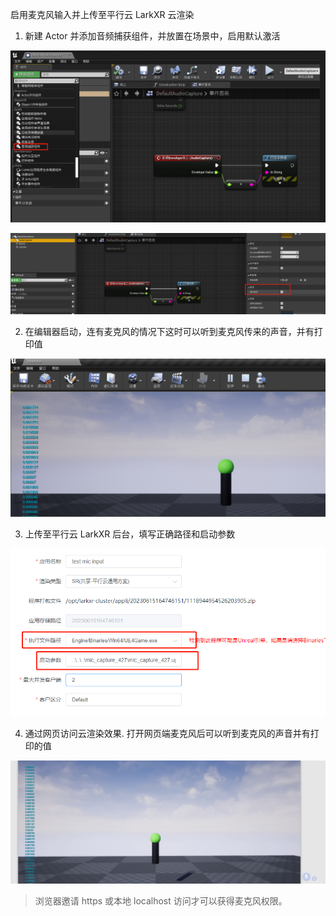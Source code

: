 启用麦克风输入并上传至平行云 LarkXR 云渲染

1. 新建 Actor 并添加音频捕获组件，并放置在场景中，启用默认激活

![](./doc/component.png)

![](./doc/start.png)

2. 在编辑器启动，连有麦克风的情况下这时可以听到麦克风传来的声音，并有打印值

![](./doc/run_in_editor.png)

3. 上传至平行云 LarkXR 后台，填写正确路径和启动参数

![](./doc/upload.png)

4. 通过网页访问云渲染效果. 打开网页端麦克风后可以听到麦克风的声音并有打印的值

![](./doc/render%20with%20pxy.png)

> 浏览器邀请 https 或本地 localhost 访问才可以获得麦克风权限。
